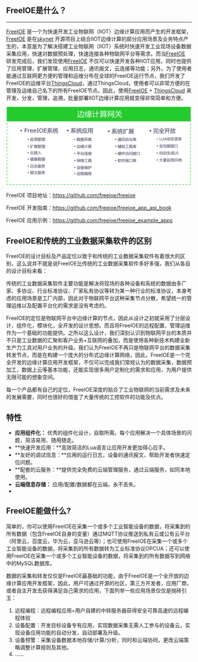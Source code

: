 ## FreeIOE是什么？

---

[FreeIOE](https://github.com/freeioe/freeioe)  是一个为快速开发工业物联网（IIOT）边缘计算应用而产生的开发框架，[FreeIOE](https://github.com/freeioe/freeioe)  是在[skynet](https://github.com/cloudwu/skynet) 开源项目上结合IIOT边缘计算的部分应用场景及业务特点产生的，本意是为了解决搭建工业物联网（IIOT）系统时快速开发工业现场设备数据采集应用，快速对数据预处理，快速连接各种物联网平台等需求。而当[FreeIOE](https://github.com/freeioe/freeioe) 研发完成后，我们发现使用[FreeIOE](https://github.com/freeioe/freeioe) 不仅可以快速开发各种IIOT应用，同时也提供了应用管理，扩展管理，应用日志，通讯报文，云连接等功能；另外，为了使用者能通过互联网更方便的管理和运维分布在全球的FreeIOE运行节点，我们开发了FreeIOE的运维平台[ThingsCloud](http://cloud.thingsroot.com)，通过ThingsCloud，使用者可以非常方便的在管理及运维自己名下的所有FreeIOE节点。因此，使用[FreeIOE](https://github.com/freeioe/freeioe) + [ThingsCloud](http://cloud.thingsroot.com) 来开发，分发，管理，追溯，批量部署IIOT边缘计算应用就变得非常简单和方便。

![freeioe](.\freeioe.png)

FreeIOE 项目地址：https://github.com/freeioe/freeioe

FreeIOE 开发指南：https://github.com/freeioe/freeioe_app_api_book

FreeIOE 应用示例：https://github.com/freeioe/freeioe_example_apps



## FreeIOE和传统的工业数据采集软件的区别



FreeIOE的设计目标及产品定位以致于和传统的工业数据采集软件有着很大的区别，这么说并不就是说FreeIOE比传统的工业数据采集软件多好多强，我们从各自的设计目标来看：

传统的工业数据采集软件主要功能是解决将现场的各种设备和系统的数据由多厂家、多协议、行业标准协议、厂家私有协议等转为某一种行业的标准协议，本身考虑的应用场景是工厂内部，因此对于物联网平台这种采集节点分散，希望统一的管理运维以及配置平台化的需求是没有考虑的。

FreeIOE的定位是物联网平台中边缘计算的节点，因此从设计之初就采用了分层设计，组件化，模块化，全开发的设计思想。而且将FreeIOE的远程配置，管理运维作为一个基础的功能提供。之所以这么设计，我们深刻认识到物联网平台的本质并不只是工业数据的汇聚和客户业务+互联网的叠加，而是使用各种新技术构建全新生产力工具对用户业务的升级。我们认为FreeIOE不再只是物联网平台的数据采集转发节点，而是在构建一个庞大的分布式边缘计算网络，因此，FreeIOE是一个完全开发的边缘计算应用开发框架，不仅可以完成我们常规认为的数据采集，数据预加工，数据上云等基本功能，还能实现很多用户定制化的需求和应用，为用户提供无限可能的想象空间。

每一个产品都有自己的定位，FreeIOE深度的贴合了工业物联网的当前需求及未来的发展需要，同时也很好的借鉴了大量传统的工控软件的功能及优点。



## 特性

- **应用组件化：** 优秀的组件化设计，自取所需。每个应用解决一个具体场景的问题，简洁易用、随用随走。
- **快速开发应用：**高效简洁的Lua语言让应用开发更加得心应手。
- **友好的调试信息：**应用的运行日志，设备的通讯报文，帮助开发者快速定位问题。
- **配套的云服务：**提供完全免费的云端管理服务，通过云端服务，如同本地使用。
- **云端信息存储：** 应用/配置/数据都在云端，永不丢失。
- 

## FreeIOE能做什么?

简单的，你可以使用FreeIOE在采集一个或多个工业智能设备的数据，将采集到的所有数据（包含FreeIOE自身的变量）通过MQTT协议推送到私有云或公有云平台（阿里云，百度云，华为云，亚马逊云等）；也可使用FreeIOE在采集一个或多个工业智能设备的数据，将采集到的所有数据转为工业标准协议OPCUA；还可以使用FreeIOE在采集一个或多个工业智能设备的数据，将采集到的所有数据写到网络中的MySQL数据库。

数据的采集和转发仅仅是FreeIOE最基础的功能，由于FreeIOE是一个全开放的边缘计算应用开发框架，因此，用户可通过开源的社区，第三方开发者，应用厂商，或者自主开发去获得满足自己需求的应用，下面列举一些应用场景仅仅是抛砖引玉：

1. 远程编程：远程编程应用+用户自建的中转服务器获得安全可靠高速的远程编程体验
2. 设备配置：开发目标设备专有应用，实现数据采集无需人工参与的设备云，实现设备应用功能的自动分发，自动部署及升级。
3. 设备预警：采集设备数据本地存储/计算/分析，同时和云端协同，更改云端策略调整计算规则及其他。
4. ……

